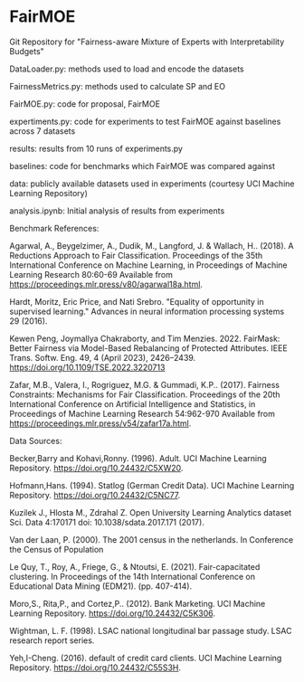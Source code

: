 # FairMOE
Git Repository for "Fairness-aware Mixture of Experts with Interpretability Budgets"


DataLoader.py: methods used to load and encode the datasets

FairnessMetrics.py: methods used to calculate SP and EO

FairMOE.py: code for proposal, FairMOE

expertiments.py: code for experiments to test FairMOE against baselines across 7 datasets

results: results from 10 runs of experiments.py

baselines: code for benchmarks which FairMOE was compared against

data: publicly available datasets used in experiments (courtesy UCI Machine Learning Repository)

analysis.ipynb: Initial analysis of results from experiments

Benchmark References:

Agarwal, A., Beygelzimer, A., Dudik, M., Langford, J. & Wallach, H.. (2018). A Reductions Approach to Fair Classification. Proceedings of the 35th International Conference on Machine Learning, in Proceedings of Machine Learning Research 80:60-69 Available from https://proceedings.mlr.press/v80/agarwal18a.html.

Hardt, Moritz, Eric Price, and Nati Srebro. "Equality of opportunity in supervised learning." Advances in neural information processing systems 29 (2016).

Kewen Peng, Joymallya Chakraborty, and Tim Menzies. 2022. FairMask: Better Fairness via Model-Based Rebalancing of Protected Attributes. IEEE Trans. Softw. Eng. 49, 4 (April 2023), 2426–2439. https://doi.org/10.1109/TSE.2022.3220713

Zafar, M.B., Valera, I., Rogriguez, M.G. & Gummadi, K.P.. (2017). Fairness Constraints: Mechanisms for Fair Classification.  Proceedings of the 20th International Conference on Artificial Intelligence and Statistics, in Proceedings of Machine Learning Research 54:962-970 Available from https://proceedings.mlr.press/v54/zafar17a.html.

Data Sources:

Becker,Barry and Kohavi,Ronny. (1996). Adult. UCI Machine Learning Repository. https://doi.org/10.24432/C5XW20.

Hofmann,Hans. (1994). Statlog (German Credit Data). UCI Machine Learning Repository. https://doi.org/10.24432/C5NC77.

Kuzilek J., Hlosta M., Zdrahal Z. Open University Learning Analytics dataset Sci. Data 4:170171 doi: 10.1038/sdata.2017.171 (2017).

Van der Laan, P. (2000). The 2001 census in the netherlands. In Conference the Census of Population

Le Quy, T., Roy, A., Friege, G., & Ntoutsi, E. (2021). Fair-capacitated clustering. In Proceedings of the 14th International Conference on Educational Data Mining (EDM21). (pp. 407-414).

Moro,S., Rita,P., and Cortez,P.. (2012). Bank Marketing. UCI Machine Learning Repository. https://doi.org/10.24432/C5K306.

Wightman, L. F. (1998). LSAC national longitudinal bar passage study. LSAC research report series.

Yeh,I-Cheng. (2016). default of credit card clients. UCI Machine Learning Repository. https://doi.org/10.24432/C55S3H.
